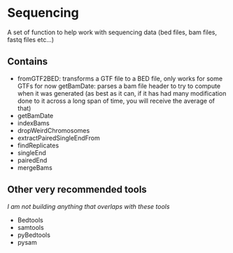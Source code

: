 # Sequencing

A set of function to help work with sequencing data (bed files, bam files, fastq files etc...)

## Contains

- fromGTF2BED: transforms a GTF file to a BED file, only works for some GTFs for now
getBamDate: parses a bam file header to try to compute when it was generated (as best as it can, if it has had many modification done to it across a long span of time, you will receive the average of that)
- getBamDate
- indexBams
- dropWeirdChromosomes
- extractPairedSingleEndFrom
- findReplicates
- singleEnd
- pairedEnd
- mergeBams

## Other very recommended tools

_I am not building anything that overlaps with these tools_

- Bedtools
- samtools
- pyBedtools
- pysam